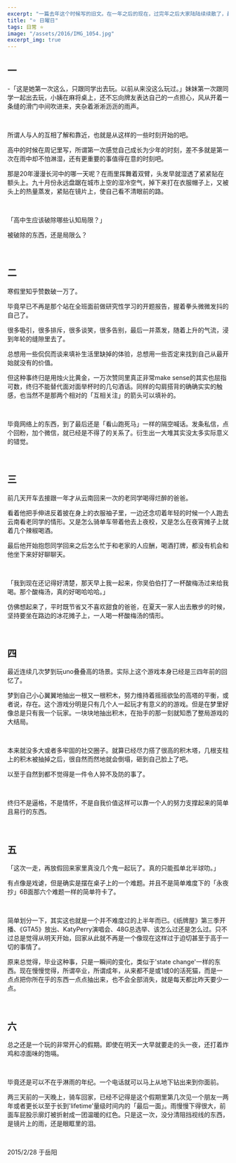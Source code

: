```yaml
---
excerpt: "一篇去年这个时候写的旧文。在一年之后的现在，过完年之后大家陆陆续续散了，最后一个假期过完。即使有了更多的财务自由来吃吃喝喝，想买的东西也都买了。晚上回家，路灯把影子拉长，徒增出许多空虚，也只觉得更看不清眼前的路。"
title: "⭐️ 日曜日"
tags: 日常 ⭐️
image: "/assets/2016/IMG_1054.jpg"
excerpt_img: true
---
```


## 一

-「这是她第一次这么，只跟同学出去玩。以前从来没这么玩过。」妹妹第一次跟同学一起出去玩，小姨在麻将桌上，还不忘向牌友表达自己的一点担心，风从开着一条缝的滑门中间吹进来，夹杂着淅淅沥沥的雨声。

<br>

所谓人与人的互相了解和靠近，也就是从这样的一些时刻开始的吧。

高中的时候在周记里写，所谓第一次感觉自己成长为少年的时刻，差不多就是第一次在雨中却不怕淋湿，还有更重要的事值得在意的时刻吧。

那是20年漫漫长河中的哪一天呢？在雨里挥舞着双臂，头发早就湿透了紧紧贴在额头上。九十月份永远盘踞在城市上空的湿冷空气，掉下来打在衣服帽子上，又被头上的热量蒸发，紧贴在镜片上，使自己看不清眼前的路。

<br>

「高中生应该破除哪些认知局限？」

被破除的东西，还是局限么？

<br>

## 二

寒假里知乎赞数破一万了。

毕竟早已不再是那个站在全班面前做研究性学习的开题报告，握着拳头微微发抖的自己了。

很多吸引，很多排斥，很多谈笑，很多告别，最后一并蒸发，随着上升的气流，浸到年轮的缝隙里去了。

总想用一些侃侃而谈来填补生活里缺掉的体验，总想用一些否定来找到自己从最开始就没有的价值。

但这种事终归是用烛火比黄金，一万次赞同里真正非常make sense的其实也屈指可数，终归不能替代面对面举杯时的几句酒话。同样的勾肩搭背的确确实实的触感，也当然不是那两个相对的「互相关注」的箭头可以填补的。

<br>

毕竟网络上的东西，到了最后还是「看山跑死马」一样的隔空喊话。发条私信，点个回粉，加个微信，就已经是不得了的关系了。衍生出一大堆其实没太多实际意义的错觉。

<br>

## 三

前几天开车去接跟一年才从云南回来一次的老同学喝得烂醉的爸爸。

看着他把手伸进反着披在身上的衣服袖子里，一边还念叨着年轻的时候一个人跑去云南看老同学的情形。又是怎么骑单车带着他去上夜校，又是怎么在夜宵摊子上就着几个辣椒喝酒。

最后他开始抱怨同学回来之后怎么忙于和老家的人应酬，喝酒打牌，都没有机会和他坐下来好好聊聊天。

<br>

「我到现在还记得好清楚，那天早上我一起来，你吴伯伯打了一杯酸梅汤过来给我喝。那个酸梅汤，真的好喝哈哈哈。」

仿佛想起来了，平时既节省又不喜欢甜食的爸爸，在夏天一家人出去散步的时候，坚持要坐在路边的冰花摊子上，一人喝一杯酸梅汤的情形。

<br>

## 四

最近连续几次梦到玩uno叠叠高的场景。实际上这个游戏本身已经是三四年前的回忆了。

梦到自己小心翼翼地抽出一根又一根积木，努力维持着摇摇欲坠的高塔的平衡，或者说，存在。这个游戏分明是只有几个人一起玩才有意义的的游戏。但是在梦里好像总是只有我一个玩家。一块块地抽出积木，在抬手的那一刻就知悉了整局游戏的大结局。

<br>

本来就没多大或者多牢固的社交圈子。就算已经尽力搭了很高的积木塔，几根支柱上的积木被抽掉之后，很自然而然地就会倒塌，砸到自己脸上了吧。

以至于自然到都不觉得是一件令人猝不及防的事了。

<br>

终归不是逼格，不是情怀，不是自我价值这样可以靠一个人的努力支撑起来的简单且易行的东西。

<br>

## 五

「这次一走，再放假回来家里真没几个鬼一起玩了。真的只能孤单北半球叻。」

有点像是戏谑，但是确实是摆在桌子上的一个难题。并且不是简单难度下的「永夜抄」6B面那六个难题一样的简单符卡了。

<br>

简单划分一下，其实这也就是一个并不难度过的上半年而已。《纸牌屋》第三季开播、《GTA5》放出、KatyPerry演唱会、48G总选举、该怎么过还是怎么过。只不过总是觉得从明天开始，回家从此就不再是一个像现在这样过于迫切甚至于高于一切的事情了。

原来总觉得，毕业这种事，只是一瞬间的变化，类似于'state change'一样的东西。现在慢慢觉得，所谓卒业，所谓成年，从来都不是或1或0的活死猫，而是一点点把你所在乎的东西一点点抽出来，也不会全部消失，就是每天都比昨天要少一点。

<br>

## 六

总之还是一个玩的非常开心的假期。即使在明天一大早就要走的头一夜，还打着炸鸡和凉面味的饱嗝。

<br>

毕竟还是可以不在乎淋雨的年纪。一个电话就可以马上从地下钻出来到你面前。

两三天前的一天晚上，骑车回家，已经不记得是这个假期里第几次见一个朋友一两年或者更长以至于长到'lifetime'量级时间内的「最后一面」。雨慢慢下得很大，前面车屁股示廓灯被折射成一团温暖的红色。只是这一次，没分清阻挡视线的东西，是镜片上的雨，还是眼眶里的泪。

<br>

2015/2/28 于岳阳
